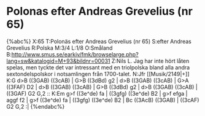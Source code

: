 # Polonas efter Andreas Grevelius (nr 65)

{%abc%}
X:65
T:Polonäs efter Andreas Grevelius (nr 65)
S:efter Andreas Grevelius
R:Polska
M:3/4
L:1/8
O:Småland
B:http://www.smus.se/earkiv/fmk/browselarge.php?lang=sw&katalogid=M+93&bildnr=00031
Z:Nils L. Jag har inte hört låten spelas, men tyckte det var intressant med en triolpolska bland alla andra sextondelspolskor i notsamlingen från 1700-talet.
N:Jfr [[Musik/2149|+]]
K:G
d>B ((3GAB) ((3cAB) | G>B ((3dBd) g2 | d>B ((3GAB) ((3cAB) | G>A ((3FAF) D2 |
d>B ((3GAB) ((3cAB) | G>B ((3dBd) g2 | d>B ((3GAB) ((3cAB) | ((3GAF) G2 G,2 ::
K:Em
g>f ((3e^de) fa | ((3gfg) ((3e^de) B2 | g>f efga | aggf f2 | 
g>f ((3e^de) fa | ((3gfg) ((3e^de) B2 | Bc ((3AcB) ((3GAB) | ((3cAF) G2 G,2 :|
{%endabc%}
